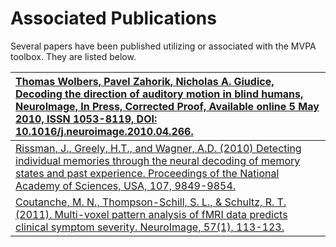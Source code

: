 # Associated Publications #

Several papers have been published utilizing or associated with the MVPA toolbox.  They are listed below.


|[Thomas Wolbers, Pavel Zahorik, Nicholas A. Giudice, Decoding the direction of auditory motion in blind humans, NeuroImage, In Press, Corrected Proof, Available online 5 May 2010, ISSN 1053-8119, DOI: 10.1016/j.neuroimage.2010.04.266.](http://www.sciencedirect.com/science/article/B6WNP-50106VT-2/2/53b8d0c71836af485b1e58c4c6915035)|
|:-------------------------------------------------------------------------------------------------------------------------------------------------------------------------------------------------------------------------------------------------------------------------------------------------------------------------------------------|
|[Rissman, J., Greely, H.T., and Wagner, A.D. (2010) Detecting individual memories through the neural decoding of memory states and past experience. Proceedings of the National Academy of Sciences, USA, 107, 9849-9854.](http://www.pnas.org/content/107/21/9849)                                                                         |
|[Coutanche, M. N., Thompson-Schill, S. L., & Schultz, R. T. (2011). Multi-voxel pattern analysis of fMRI data predicts clinical symptom severity. NeuroImage, 57(1), 113-123.](http://dx.doi.org/10.1016/j.neuroimage.2011.04.016)                                                                                                          |